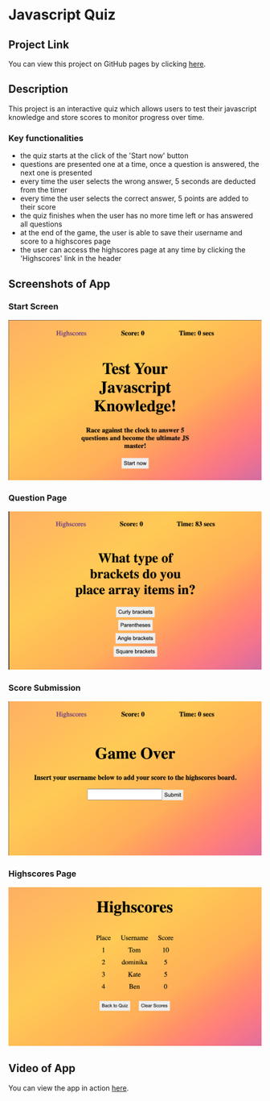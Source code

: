 # Javascript Quiz

## Project Link

You can view this project on GitHub pages by clicking [here](https://dominikacookies.github.io/js-quiz/).

## Description

This project is an interactive quiz which allows users to test their javascript knowledge and store scores to monitor progress over time.

### Key functionalities
- the quiz starts at the click of the 'Start now' button
- questions are presented one at a time, once a question is answered, the next one is presented
- every time the user selects the wrong answer, 5 seconds are deducted from the timer
- every time the user selects the correct answer, 5 points are added to their score
- the quiz finishes when the user has no more time left or has answered all questions
- at the end of the game, the user is able to save their username and score to a highscores page
- the user can access the highscores page at any time by clicking the 'Highscores' link in the header

## Screenshots of App

### Start Screen
![image](.assets/../assets/screenshots/startscreen.png) 

### Question Page
![image](.assets/../assets/screenshots/question.png)

### Score Submission
![image](.assets/../assets/screenshots/gameoverscreen.png)

### Highscores Page
![image](.assets/../assets/screenshots/highscorestable.png)

## Video of App
You can view the app in action [here](.assets/../assets/screenshots/applicationworkingvideo.mov).
